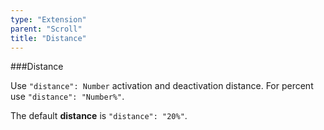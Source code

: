 ```yaml
---
type: "Extension"
parent: "Scroll"
title: "Distance"
---
```


###Distance

Use `"distance": Number` activation and deactivation distance. For percent use `"distance": "Number%"`.

The default **distance** is `"distance": "20%"`.

<demo>
  <div class="gatsby_demo_item" data-iframe="iframe/demo/scroll/distance">
  </div>
</demo>
